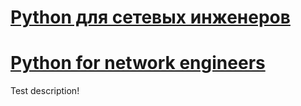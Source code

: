 # [Python для сетевых инженеров](https://pyneng.readthedocs.io/ru/latest/)
# [Python for network engineers](https://pyneng.readthedocs.io/en/latest/)
Test description!
